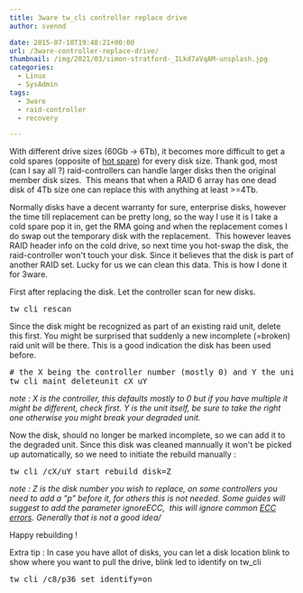 ```yaml
---
title: 3ware tw_cli controller replace drive
author: svennd

date: 2015-07-10T19:48:21+00:00
url: /3ware-controller-replace-drive/
thumbnail: /img/2021/03/simon-stratford-_ILkd7aVqAM-unsplash.jpg
categories:
  - Linux
  - SysAdmin
tags:
  - 3ware
  - raid-controller
  - recovery

---
```

With different drive sizes (60Gb -> 6Tb), it becomes more difficult to get a cold spares (opposite of [hot spare][1]) for every disk size. Thank god, most (can I say all ?) raid-controllers can handle larger disks then the original member disk sizes.  This means that when a RAID 6 array has one dead disk of 4Tb size one can replace this with anything at least >=4Tb.

Normally disks have a decent warranty for sure, enterprise disks, however the time till replacement can be pretty long, so the way I use it is I take a cold spare pop it in, get the RMA going and when the replacement comes I do swap out the temporary disk with the replacement.  This however leaves RAID header info on the cold drive, so next time you hot-swap the disk, the raid-controller won't touch your disk. Since it believes that the disk is part of another RAID set. Lucky for us we can clean this data. This is how I done it for 3ware.

<!--more-->

First after replacing the disk. Let the controller scan for new disks.

<pre>tw_cli rescan</pre>

Since the disk might be recognized as part of an existing raid unit, delete this first. You might be surprised that suddenly a new incomplete (=broken) raid unit will be there. This is a good indication the disk has been used before.

<pre># the X being the controller number (mostly 0) and Y the unit (mostly all_units+1)
tw_cli maint deleteunit cX uY</pre>

_note : X is the controller, this defaults mostly to 0 but if you have multiple it might be different, check first. Y is the unit itself, be sure to take the right one otherwise you might break your degraded unit._

Now the disk, should no longer be marked incomplete, so we can add it to the degraded unit. Since this disk was cleaned mannually it won't be picked up automatically, so we need to initiate the rebuild manually :

<pre>tw_cli /cX/uY start rebuild disk=Z</pre>

_note : Z is the disk number you wish to replace, on some controllers you need to add a "p" before it, for others this is not needed. Some guides will suggest to add the parameter ignoreECC,  this will ignore common [ECC errors][2]. Generally that is not a good idea/_

Happy rebuilding !

Extra tip : In case you have allot of disks, you can let a disk location blink to show where you want to pull the drive, blink led to identify on tw_cli

<pre>tw_cli /c8/p36 set identify=on</pre>

 [1]: https://en.wikipedia.org/wiki/Hot_spare
 [2]: https://en.wikipedia.org/wiki/Forward_error_correction